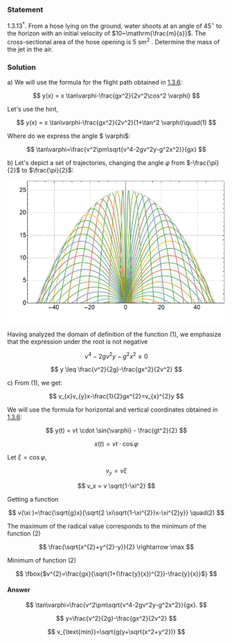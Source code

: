 ###  Statement

$1.3.13^*.$ From a hose lying on the ground, water shoots at an angle of $45^\circ$ to the horizon with an initial velocity of $10~\mathrm{\frac{m}{s}}$. The cross-sectional area of the hose opening is $5~\text{sm}^2$ . Determine the mass of the jet in the air.

### Solution

a) We will use the formula for the flight path obtained in [1.3.6](../1.3.6):

$$
y(x) = x \tan\varphi-\frac{gx^2}{2v^2\cos^2 \varphi}
$$

Let's use the hint,

$$
y(x) = x \tan\varphi-\frac{gx^2}{2v^2}(1+\tan^2 \varphi)\quad(1)
$$

Where do we express the angle $ \varphi$:

$$
\tan\varphi=\frac{v^2\pm\sqrt{v^4-2gv^2y-g^2x^2}}{gx}
$$

b) Let's depict a set of trajectories, changing the angle $\varphi$ from $-\frac{\pi}{2}$ to $\frac{\pi}{2}$:

![ Family of trajectories for different angles |788x517, 76%](../../img/1.3.13/graph.png)

Having analyzed the domain of definition of the function $(1)$, we emphasize that the expression under the root is not negative

$$
v^4-2gv^2y-g^2x^2 \geq 0
$$

$$
y \leq \frac{v^2}{2g}-\frac{gx^2}{2v^2}
$$

c) From $(1)$, we get:

$$
v_{x}v_{y}x-\frac{1}{2}gx^{2}=v_{x}^{2}y
$$

We will use the formula for horizontal and vertical coordinates obtained in [1.3.6](../1.3.6):

$$
y(t) = vt \cdot \sin{\varphi} - \frac{gt^2}{2}
$$

$$
x(t) = vt \cdot \cos{\varphi}
$$

Let $\xi =\cos{\varphi}$,

$$
v_y = v \xi
$$

$$
v_x = v \sqrt{1-\xi^2}
$$

Getting a function

$$
v(\xi )=\frac{\sqrt{g}x}{\sqrt{2 \xi\sqrt{1-\xi^{2}}x-\xi^{2}y}} \quad(2)
$$

The maximum of the radical value corresponds to the minimum of the function (2)

$$
\frac{\sqrt{x^{2}+y^{2}-y}}{2} \rightarrow \max
$$

Minimum of function $(2)$

$$
\fbox{$v^{2}=\frac{gx}{\sqrt{1+(\frac{y}{x})^{2}}-\frac{y}{x}}$}
$$

#### Answer

$$
\tan\varphi=\frac{v^2\pm\sqrt{v^4-2gv^2y-g^2x^2}}{gx}.
$$

$$
y=\frac{v^2}{2g}-\frac{gx^2}{2v^2}
$$

$$
v_{\text{min}}=\sqrt{g(y+\sqrt{x^2+y^2})}
$$